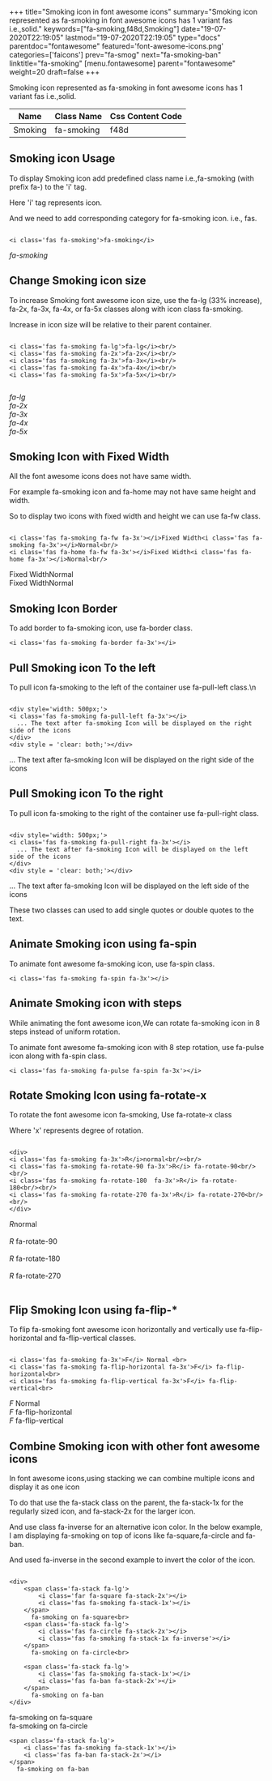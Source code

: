 +++
title="Smoking icon in font awesome icons"
summary="Smoking icon represented as fa-smoking in font awesome icons has 1 variant fas i.e.,solid."
keywords=["fa-smoking,f48d,Smoking"]
date="19-07-2020T22:19:05"
lastmod="19-07-2020T22:19:05"
type="docs"
parentdoc="fontawesome"
featured='font-awesome-icons.png'
categories=['faicons']
prev="fa-smog"
next="fa-smoking-ban"
linktitle="fa-smoking"
[menu.fontawesome]
parent="fontawesome"
weight=20
draft=false
+++


Smoking icon represented as fa-smoking in font awesome icons has 1 variant fas i.e.,solid.

<div class='table-responsive'><table class='table'><thead><tr><th>Name</th><th>Class Name</th><th>Css Content Code</th></tr></thead><tbody><tr><td>Smoking</td><td>fa-smoking</td><td>f48d</td></tr></tbody></table></div>



## Smoking icon Usage

To display Smoking icon add predefined class name i.e.,fa-smoking (with prefix fa-) to the 'i' tag.

Here 'i' tag represents icon.

And we need to add corresponding category for fa-smoking icon. i.e., fas.


```

<i class='fas fa-smoking'>fa-smoking</i>
```

<i class='fas fa-smoking'>fa-smoking</i>




## Change Smoking icon size
To increase Smoking font awesome icon size, use the fa-lg (33% increase), fa-2x, fa-3x, fa-4x, or fa-5x classes along with icon class fa-smoking.

Increase in icon size will be relative to their parent container. 

```

<i class='fas fa-smoking fa-lg'>fa-lg</i><br/>
<i class='fas fa-smoking fa-2x'>fa-2x</i><br/>
<i class='fas fa-smoking fa-3x'>fa-3x</i><br/>
<i class='fas fa-smoking fa-4x'>fa-4x</i><br/>
<i class='fas fa-smoking fa-5x'>fa-5x</i><br/>
            
```

<i class='fas fa-smoking fa-lg'>fa-lg</i><br/>
<i class='fas fa-smoking fa-2x'>fa-2x</i><br/>
<i class='fas fa-smoking fa-3x'>fa-3x</i><br/>
<i class='fas fa-smoking fa-4x'>fa-4x</i><br/>
<i class='fas fa-smoking fa-5x'>fa-5x</i><br/>
            



## Smoking Icon with Fixed Width 

All the font awesome icons does not have same width.

For example fa-smoking icon and fa-home may not have same height and width.

So to display two icons with fixed width and height we can use fa-fw class.


```

<i class='fas fa-smoking fa-fw fa-3x'></i>Fixed Width<i class='fas fa-smoking fa-3x'></i>Normal<br/>
<i class='fas fa-home fa-fw fa-3x'></i>Fixed Width<i class='fas fa-home fa-3x'></i>Normal<br/>
```

<i class='fas fa-smoking fa-fw fa-3x'></i>Fixed Width<i class='fas fa-smoking fa-3x'></i>Normal<br/>
<i class='fas fa-home fa-fw fa-3x'></i>Fixed Width<i class='fas fa-home fa-3x'></i>Normal<br/>



## Smoking Icon Border 

To add border to fa-smoking icon, use fa-border class.


```
<i class='fas fa-smoking fa-border fa-3x'></i>

```
<i class='fas fa-smoking fa-border fa-3x'></i>





## Pull Smoking icon To the left

To pull icon fa-smoking to the left of the container use fa-pull-left class.\n

```

<div style='width: 500px;'>
<i class='fas fa-smoking fa-pull-left fa-3x'></i>
  ... The text after fa-smoking Icon will be displayed on the right side of the icons
</div>
<div style = 'clear: both;'></div>
```

<div style='width: 500px;'>
<i class='fas fa-smoking fa-pull-left fa-3x'></i>
  ... The text after fa-smoking Icon will be displayed on the right side of the icons
</div>
<div style = 'clear: both;'></div>




## Pull Smoking icon To the right
To pull icon fa-smoking to the right of the container use fa-pull-right class.

```

<div style='width: 500px;'>
<i class='fas fa-smoking fa-pull-right fa-3x'></i>
  ... The text after fa-smoking Icon will be displayed on the left side of the icons
</div>
<div style = 'clear: both;'></div>
```

<div style='width: 500px;'>
<i class='fas fa-smoking fa-pull-right fa-3x'></i>
  ... The text after fa-smoking Icon will be displayed on the left side of the icons
</div>
<div style = 'clear: both;'></div>

These two classes can used to add single quotes or double quotes to the text.


## Animate Smoking icon using fa-spin
To animate font awesome fa-smoking icon, use fa-spin class.

```
<i class='fas fa-smoking fa-spin fa-3x'></i>
```
<i class='fas fa-smoking fa-spin fa-3x'></i>




## Animate Smoking icon with steps
While animating the font awesome icon,We can rotate fa-smoking icon in 8 steps instead of uniform rotation.

To animate font awesome fa-smoking icon with 8 step rotation, use fa-pulse icon along with fa-spin class.


```
<i class='fas fa-smoking fa-pulse fa-spin fa-3x'></i>

```
<i class='fas fa-smoking fa-pulse fa-spin fa-3x'></i>





## Rotate Smoking Icon using fa-rotate-x
To rotate the font awesome icon fa-smoking, Use fa-rotate-x class

Where 'x' represents degree of rotation.


```

<div>
<i class='fas fa-smoking fa-3x'>R</i>normal<br/><br/>
<i class='fas fa-smoking fa-rotate-90 fa-3x'>R</i> fa-rotate-90<br/><br/> 
<i class='fas fa-smoking fa-rotate-180  fa-3x'>R</i> fa-rotate-180<br/><br/> 
<i class='fas fa-smoking fa-rotate-270 fa-3x'>R</i> fa-rotate-270<br/><br/>
</div>
```

<div>
<i class='fas fa-smoking fa-3x'>R</i>normal<br/><br/>
<i class='fas fa-smoking fa-rotate-90 fa-3x'>R</i> fa-rotate-90<br/><br/> 
<i class='fas fa-smoking fa-rotate-180  fa-3x'>R</i> fa-rotate-180<br/><br/> 
<i class='fas fa-smoking fa-rotate-270 fa-3x'>R</i> fa-rotate-270<br/><br/>
</div>




## Flip Smoking Icon using fa-flip-*
To flip fa-smoking font awesome icon horizontally and vertically use fa-flip-horizontal and fa-flip-vertical classes. 

```

<i class='fas fa-smoking fa-3x'>F</i> Normal <br>
<i class='fas fa-smoking fa-flip-horizontal fa-3x'>F</i> fa-flip-horizontal<br>
<i class='fas fa-smoking fa-flip-vertical fa-3x'>F</i> fa-flip-vertical<br>
```

<i class='fas fa-smoking fa-3x'>F</i> Normal <br>
<i class='fas fa-smoking fa-flip-horizontal fa-3x'>F</i> fa-flip-horizontal<br>
<i class='fas fa-smoking fa-flip-vertical fa-3x'>F</i> fa-flip-vertical<br>




## Combine Smoking icon with other font awesome icons
In font awesome icons,using stacking we can combine multiple icons and display it as one icon 

To do that use the fa-stack class on the parent, the fa-stack-1x for the regularly sized icon, and fa-stack-2x for the larger icon.

And use class fa-inverse for an alternative icon color. 
In the below example, I am displaying fa-smoking on top of icons like fa-square,fa-circle and fa-ban.

And used fa-inverse in the second example to invert the color of the icon.

```

<div>
    <span class='fa-stack fa-lg'>
        <i class='far fa-square fa-stack-2x'></i>
        <i class='fas fa-smoking fa-stack-1x'></i>
    </span>
      fa-smoking on fa-square<br>
    <span class='fa-stack fa-lg'>
        <i class='fas fa-circle fa-stack-2x'></i>
        <i class='fas fa-smoking fa-stack-1x fa-inverse'></i>
    </span>
      fa-smoking on fa-circle<br>

    <span class='fa-stack fa-lg'>
        <i class='fas fa-smoking fa-stack-1x'></i>
        <i class='fas fa-ban fa-stack-2x'></i>
    </span>
      fa-smoking on fa-ban
</div>
```

<div>
    <span class='fa-stack fa-lg'>
        <i class='far fa-square fa-stack-2x'></i>
        <i class='fas fa-smoking fa-stack-1x'></i>
    </span>
      fa-smoking on fa-square<br>
    <span class='fa-stack fa-lg'>
        <i class='fas fa-circle fa-stack-2x'></i>
        <i class='fas fa-smoking fa-stack-1x fa-inverse'></i>
    </span>
      fa-smoking on fa-circle<br>

    <span class='fa-stack fa-lg'>
        <i class='fas fa-smoking fa-stack-1x'></i>
        <i class='fas fa-ban fa-stack-2x'></i>
    </span>
      fa-smoking on fa-ban
</div>






